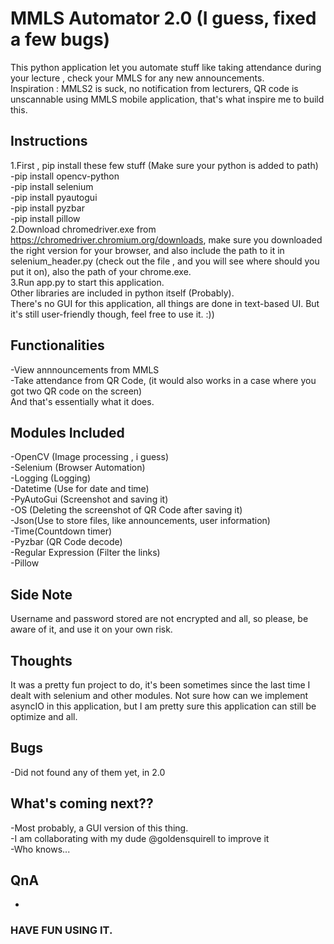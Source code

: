 # MMLS Automator 2.0 (I guess, fixed a few bugs)
This python application let you automate stuff like taking attendance during your lecture , check your MMLS for any new announcements.
<br>
Inspiration : MMLS2 is suck, no notification from lecturers, QR code is unscannable using MMLS mobile application, that's what inspire me to build this.

## Instructions
1.First , pip install these few stuff (Make sure your python is added to path)
<br>
-pip install opencv-python
<br>
-pip install selenium
<br>
-pip install pyautogui
<br>
-pip install pyzbar
<br>
-pip install pillow
<br>
2.Download chromedriver.exe from https://chromedriver.chromium.org/downloads, make sure you downloaded the right version for your browser, and also include the path to it in selenium_header.py (check out the file , and you will see where should you put it on), also the path of your chrome.exe.
<br>
3.Run app.py to start this application.
<br>
Other libraries are included in python itself (Probably).
<br>
There's no GUI for this application, all things are done in text-based UI. But it's still user-friendly though, feel free to use it. :))

## Functionalities
-View annnouncements from MMLS
<br>
-Take attendance from QR Code, (it would also works in a case where you got two QR code on the screen)
<br>
And that's essentially what it does.

## Modules Included
-OpenCV (Image processing , i guess)
<br>
-Selenium (Browser Automation)
<br>
-Logging (Logging)
<br>
-Datetime (Use for date and time)
<br>
-PyAutoGui (Screenshot and saving it)
<br>
-OS (Deleting the screenshot of QR Code after saving it)
<br>
-Json(Use to store files, like announcements, user information)
<br>
-Time(Countdown timer)
<br>
-Pyzbar (QR Code decode)
<br>
-Regular Expression (Filter the links)
<br>
-Pillow

## Side Note
Username and password stored are not encrypted and all, so please, be aware of it, and use it on your own risk.

## Thoughts
It was a pretty fun project to do, it's been sometimes since the last time I dealt with selenium and other modules. Not sure how can we implement asyncIO in this application, but I am pretty sure this application can still be optimize and all.

## Bugs
-Did not found any of them yet, in 2.0

## What's coming next??
-Most probably, a GUI version of this thing.
<br>
-I am collaborating with my dude @goldensquirell to improve it
<br>
-Who knows...

## QnA
-

### HAVE FUN USING IT.
